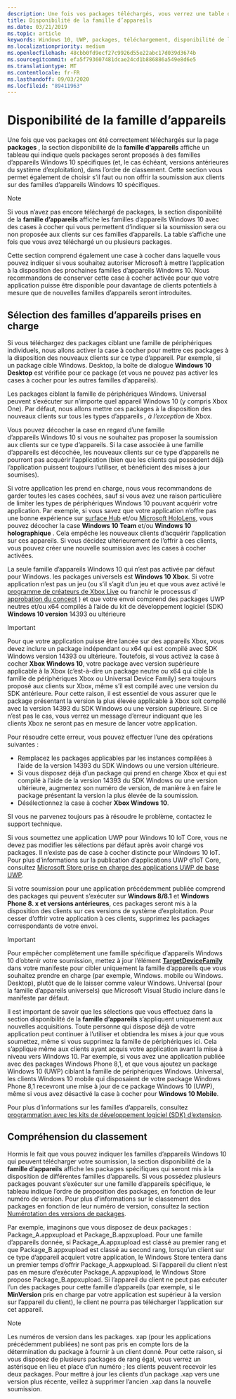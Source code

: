 ```yaml
---
description: Une fois vos packages téléchargés, vous verrez une table qui indique quels packages seront proposés à des familles d’appareils Windows 10 spécifiques (et des versions de système d’exploitation antérieures, le cas échéant), dans l’ordre de classement.
title: Disponibilité de la famille d’appareils
ms.date: 03/21/2019
ms.topic: article
keywords: Windows 10, UWP, packages, téléchargement, disponibilité de la famille d’appareils
ms.localizationpriority: medium
ms.openlocfilehash: 48cbb0fd9ecf27c9926d55e22abc17d039d3674b
ms.sourcegitcommit: efa5f793607481dcae24cd1b886886a549e8d6e5
ms.translationtype: MT
ms.contentlocale: fr-FR
ms.lasthandoff: 09/03/2020
ms.locfileid: "89411963"
---
```

# <a name="device-family-availability"></a>Disponibilité de la famille d’appareils

Une fois que vos packages ont été correctement téléchargés sur la page **packages** , la section disponibilité de la **famille d’appareils** affiche un tableau qui indique quels packages seront proposés à des familles d’appareils Windows 10 spécifiques (et, le cas échéant, versions antérieures du système d’exploitation), dans l’ordre de classement. Cette section vous permet également de choisir s’il faut ou non offrir la soumission aux clients sur des familles d’appareils Windows 10 spécifiques.

> [!NOTE]
> Si vous n’avez pas encore téléchargé de packages, la section disponibilité de la **famille d’appareils** affiche les familles d’appareils Windows 10 avec des cases à cocher qui vous permettent d’indiquer si la soumission sera ou non proposée aux clients sur ces familles d’appareils. La table s’affiche une fois que vous avez téléchargé un ou plusieurs packages.

Cette section comprend également une case à cocher dans laquelle vous pouvez indiquer si vous souhaitez autoriser Microsoft à mettre l’application à la disposition des prochaines familles d’appareils Windows 10. Nous recommandons de conserver cette case à cocher activée pour que votre application puisse être disponible pour davantage de clients potentiels à mesure que de nouvelles familles d’appareils seront introduites.


## <a name="choosing-which-device-families-to-support"></a>Sélection des familles d’appareils prises en charge

Si vous téléchargez des packages ciblant une famille de périphériques individuels, nous allons activer la case à cocher pour mettre ces packages à la disposition des nouveaux clients sur ce type d’appareil. Par exemple, si un package cible Windows. Desktop, la boîte de dialogue **Windows 10 Desktop** est vérifiée pour ce package (et vous ne pouvez pas activer les cases à cocher pour les autres familles d’appareils).

Les packages ciblant la famille de périphériques Windows. Universal peuvent s’exécuter sur n’importe quel appareil Windows 10 (y compris Xbox One). Par défaut, nous allons mettre ces packages à la disposition des nouveaux clients sur tous les types d’appareils *, à l’exception* de Xbox.

Vous pouvez décocher la case en regard d’une famille d’appareils Windows 10 si vous ne souhaitez pas proposer la soumission aux clients sur ce type d’appareils. Si la case associée à une famille d’appareils est décochée, les nouveaux clients sur ce type d’appareils ne pourront pas acquérir l’application (bien que les clients qui possèdent déjà l’application puissent toujours l’utiliser, et bénéficient des mises à jour soumises).

Si votre application les prend en charge, nous vous recommandons de garder toutes les cases cochées, sauf si vous avez une raison particulière de limiter les types de périphériques Windows 10 pouvant acquérir votre application. Par exemple, si vous savez que votre application n’offre pas une bonne expérience sur [surface Hub](https://developer.microsoft.com/windows/surfacehub) et/ou [Microsoft HoloLens](https://developer.microsoft.com/mixed-reality), vous pouvez décocher la case **Windows 10 Team** et/ou **Windows 10 holographique** . Cela empêche les nouveaux clients d’acquérir l’application sur ces appareils. Si vous décidez ultérieurement de l’offrir à ces clients, vous pouvez créer une nouvelle soumission avec les cases à cocher activées.

<span id="xbox" />

La seule famille d’appareils Windows 10 qui n’est pas activée par défaut pour Windows. les packages universels est **Windows 10 Xbox**. Si votre application n’est pas un jeu (ou s’il s’agit d’un jeu et que vous avez activé le [programme de créateurs de Xbox Live](/gaming/xbox-live/get-started-with-creators/get-started-with-xbox-live-creators) ou franchir le processus d' [approbation du concept](../gaming/concept-approval.md) ) et que votre envoi comprend des packages UWP neutres et/ou x64 compilés à l’aide du kit de développement logiciel (SDK) **Windows 10 version** 14393 ou ultérieure

> [!IMPORTANT]
> Pour que votre application puisse être lancée sur des appareils Xbox, vous devez inclure un package indépendant ou x64 qui est compilé avec SDK Windows version 14393 ou ultérieure. Toutefois, si vous activez la case à cocher **Xbox Windows 10**, votre package avec version supérieure applicable à la Xbox (c’est-à-dire un package neutre ou x64 qui cible la famille de périphériques Xbox ou Universal Device Family) sera toujours proposé aux clients sur Xbox, même s’il est compilé avec une version du SDK antérieure. Pour cette raison, il est essentiel de vous assurer que le package présentant la version la plus élevée applicable à Xbox soit compilé avec la version 14393 du SDK Windows ou une version supérieure. Si ce n’est pas le cas, vous verrez un message d’erreur indiquant que les clients Xbox ne seront pas en mesure de lancer votre application. 
> 
> Pour résoudre cette erreur, vous pouvez effectuer l’une des opérations suivantes :
> - Remplacez les packages applicables par les instances compilées à l’aide de la version 14393 du SDK Windows ou une version ultérieure.
> - Si vous disposez déjà d’un package qui prend en charge Xbox et qui est compilé à l’aide de la version 14393 du SDK Windows ou une version ultérieure, augmentez son numéro de version, de manière à en faire le package présentant la version la plus élevée de la soumission.
> - Désélectionnez la case à cocher **Xbox Windows 10**.
>   
> SI vous ne parvenez toujours pas à résoudre le problème, contactez le support technique.

Si vous soumettez une application UWP pour Windows 10 IoT Core, vous ne devez pas modifier les sélections par défaut après avoir chargé vos packages. Il n’existe pas de case à cocher distincte pour Windows 10 IoT. Pour plus d’informations sur la publication d’applications UWP d’IoT Core, consultez [Microsoft Store prise en charge des applications UWP de base UWP](/windows/iot-core/commercialize-your-device/installingandservicing).

Si votre soumission pour une application précédemment publiée comprend des packages qui peuvent s’exécuter sur **Windows 8/8.1** et **Windows Phone 8. x et versions antérieures**, ces packages seront mis à la disposition des clients sur ces versions de système d’exploitation. Pour cesser d’offrir votre application à ces clients, supprimez les packages correspondants de votre envoi.

> [!IMPORTANT]
> Pour empêcher complètement une famille spécifique d’appareils Windows 10 d’obtenir votre soumission, mettez à jour l’élément [**TargetDeviceFamily**](/uwp/schemas/appxpackage/uapmanifestschema/element-targetdevicefamily) dans votre manifeste pour cibler uniquement la famille d’appareils que vous souhaitez prendre en charge (par exemple, Windows. mobile ou Windows. Desktop), plutôt que de le laisser comme valeur Windows. Universal (pour la famille d’appareils universels) que Microsoft Visual Studio inclure dans le manifeste par défaut.

Il est important de savoir que les sélections que vous effectuez dans la section disponibilité de la **famille d’appareils** s’appliquent uniquement aux nouvelles acquisitions. Toute personne qui dispose déjà de votre application peut continuer à l’utiliser et obtiendra les mises à jour que vous soumettez, même si vous supprimez la famille de périphériques ici. Cela s’applique même aux clients ayant acquis votre application avant la mise à niveau vers Windows 10. Par exemple, si vous avez une application publiée avec des packages Windows Phone 8,1, et que vous ajoutez un package Windows 10 (UWP) ciblant la famille de périphériques Windows. Universal, les clients Windows 10 mobile qui disposaient de votre package Windows Phone 8,1 recevront une mise à jour de ce package Windows 10 (UWP), même si vous avez désactivé la case à cocher pour **Windows 10 Mobile**.

Pour plus d’informations sur les familles d’appareils, consultez [programmation avec les kits de développement logiciel (SDK) d’extension](/uwp/extension-sdks/device-families-overview).


## <a name="understanding-ranking"></a>Compréhension du classement

Hormis le fait que vous pouvez indiquer les familles d’appareils Windows 10 qui peuvent télécharger votre soumission, la section disponibilité de la **famille d’appareils** affiche les packages spécifiques qui seront mis à la disposition de différentes familles d’appareils. Si vous possédez plusieurs packages pouvant s’exécuter sur une famille d’appareils spécifique, le tableau indique l’ordre de proposition des packages, en fonction de leur numéro de version. Pour plus d’informations sur le classement des packages en fonction de leur numéro de version, consultez la section [Numérotation des versions de packages](package-version-numbering.md). 

Par exemple, imaginons que vous disposez de deux packages : Package_A.appxupload et Package_B.appxupload. Pour une famille d’appareils donnée, si Package_A.appxupload est classé au premier rang et que Package_B.appxupload est classé au second rang, lorsqu’un client sur ce type d’appareil acquiert votre application, le Windows Store tentera dans un premier temps d’offrir Package_A.appxupload. Si l’appareil du client n’est pas en mesure d’exécuter Package_A.appxupload, le Windows Store propose Package_B.appxupload. Si l’appareil du client ne peut pas exécuter l’un des packages pour cette famille d’appareils (par exemple, si le **MinVersion** pris en charge par votre application est supérieur à la version sur l’appareil du client), le client ne pourra pas télécharger l’application sur cet appareil.

> [!NOTE]
> Les numéros de version dans les packages. xap (pour les applications précédemment publiées) ne sont pas pris en compte lors de la détermination du package à fournir à un client donné. Pour cette raison, si vous disposez de plusieurs packages de rang égal, vous verrez un astérisque en lieu et place d’un numéro ; les clients peuvent recevoir les deux packages. Pour mettre à jour les clients d’un package .xap vers une version plus récente, veillez à supprimer l’ancien .xap dans la nouvelle soumission.